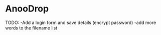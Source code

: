 # AnooDrop
TODO:
-Add a login form and save details (encrypt password)
-add more words to the filename list
